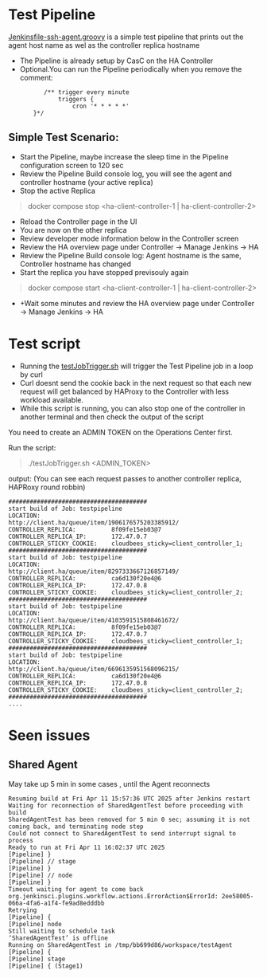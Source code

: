 # Test Pipeline 

[Jenkinsfile-ssh-agent.groovy](Jenkinsfile-ssh-agent.groovy) is a simple test pipeline that prints out the agent host name as wel as the controller replica hostname

* The Pipeline is already setup by CasC on the HA Controller 
* Optional.You can run the Pipeline periodically when you remove the comment: 

```
          /** trigger every minute  
              triggers {
                  cron '* * * * *'
       }*/
```

## Simple Test Scenario:

* Start the Pipeline, maybe increase the sleep time in the Pipeline configuration screen to 120 sec 
* Review the Pipeline Build console log, you will see the agent and controller hostname (your active replica)
* Stop the active Replica

> docker compose stop <ha-client-controller-1 | ha-client-controller-2>  

* Reload the Controller page in the UI 
* You are now on the other replica 
* Review  developer mode information below in the Controller screen 
* Review the HA overview page under Controller -> Manage Jenkins -> HA 
* Review the Pipeline Build console log: Agent hostname is the same, Controller hostname has changed 
* Start the replica you have stopped previsouly again 

> docker compose start <ha-client-controller-1 | ha-client-controller-2>

* +Wait some minutes and review the HA overview page under Controller -> Manage Jenkins -> HA

# Test script 

* Running the [testJobTrigger.sh](testJobTrigger.sh]) will trigger the Test Pipeline job in a loop by curl
* Curl doesnt send the cookie back in the next request so that each new request will get balanced by HAProxy to the Controller with less workload available. 
* While this script is running, you can also stop one of the controller in another terminal and then check the output of the script 



You need to create an ADMIN TOKEN on the Operations Center first.

Run the script:

> ./testJobTrigger.sh <ADMIN_TOKEN>

output:  (You can see each request passes to another controller replica, HAPRoxy round robbin) 

```
#######################################
start build of Job: testpipeline
LOCATION:                    http://client.ha/queue/item/1906176575203385912/
CONTROLLER_REPLICA:          8f09fe15eb03@7
CONTROLLER_REPLICA_IP:       172.47.0.7
CONTROLLER_STICKY_COOKIE:    cloudbees_sticky=client_controller_1;
#######################################
start build of Job: testpipeline
LOCATION:                    http://client.ha/queue/item/8297333667126857149/
CONTROLLER_REPLICA:          ca6d130f20e4@6
CONTROLLER_REPLICA_IP:       172.47.0.8
CONTROLLER_STICKY_COOKIE:    cloudbees_sticky=client_controller_2;
#######################################
start build of Job: testpipeline
LOCATION:                    http://client.ha/queue/item/4103591515808461672/
CONTROLLER_REPLICA:          8f09fe15eb03@7
CONTROLLER_REPLICA_IP:       172.47.0.7
CONTROLLER_STICKY_COOKIE:    cloudbees_sticky=client_controller_1;
#######################################
start build of Job: testpipeline
LOCATION:                    http://client.ha/queue/item/6696135951568096215/
CONTROLLER_REPLICA:          ca6d130f20e4@6
CONTROLLER_REPLICA_IP:       172.47.0.8
CONTROLLER_STICKY_COOKIE:    cloudbees_sticky=client_controller_2;
#######################################
....
```

# Seen issues

## Shared Agent

May take up 5 min in some cases , until the Agent reconnects

```
Resuming build at Fri Apr 11 15:57:36 UTC 2025 after Jenkins restart
Waiting for reconnection of SharedAgentTest before proceeding with build
SharedAgentTest has been removed for 5 min 0 sec; assuming it is not coming back, and terminating node step
Could not connect to SharedAgentTest to send interrupt signal to process
Ready to run at Fri Apr 11 16:02:37 UTC 2025
[Pipeline] }
[Pipeline] // stage
[Pipeline] }
[Pipeline] // node
[Pipeline] }
Timeout waiting for agent to come back
org.jenkinsci.plugins.workflow.actions.ErrorAction$ErrorId: 2ee58005-066a-4fa6-a1f4-fe9ad8edddbb
Retrying
[Pipeline] {
[Pipeline] node
Still waiting to schedule task
‘SharedAgentTest’ is offline
Running on SharedAgentTest in /tmp/bb699d86/workspace/testAgent
[Pipeline] {
[Pipeline] stage
[Pipeline] { (Stage1)
```